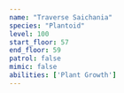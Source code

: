 ```yaml
---
name: "Traverse Saichania"
species: "Plantoid"
level: 100
start_floor: 57
end_floor: 59
patrol: false
mimic: false
abilities: ['Plant Growth']
---
```

